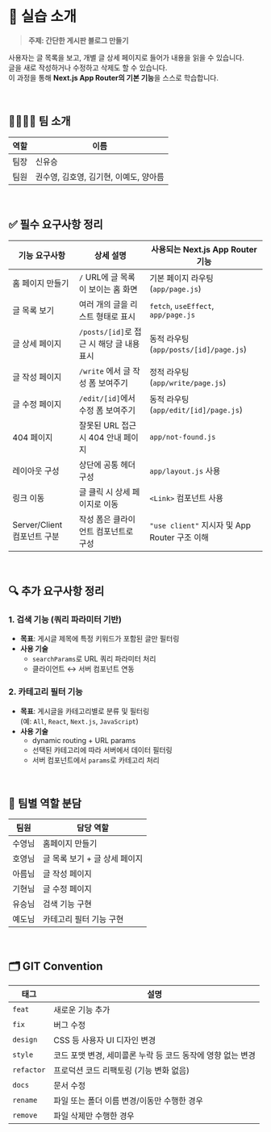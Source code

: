 # 📝 실습 소개

> **주제: 간단한 게시판 블로그 만들기**

사용자는 글 목록을 보고, 개별 글 상세 페이지로 들어가 내용을 읽을 수 있습니다.  
글을 새로 작성하거나 수정하고 삭제도 할 수 있습니다.  
이 과정을 통해 **Next.js App Router의 기본 기능**을 스스로 학습합니다.

<br/>

## 👨‍👩‍👧‍👦 팀 소개

| 역할 | 이름                                   |
| ---- | -------------------------------------- |
| 팀장 | 신유승                                 |
| 팀원 | 권수영, 김호영, 김기현, 이예도, 양아름 |

<br/>

## ✅ 필수 요구사항 정리

| 기능 요구사항               | 상세 설명                                 | 사용되는 Next.js App Router 기능              |
| --------------------------- | ----------------------------------------- | --------------------------------------------- |
| 홈 페이지 만들기            | `/` URL에 글 목록이 보이는 홈 화면        | 기본 페이지 라우팅 (`app/page.js`)            |
| 글 목록 보기                | 여러 개의 글을 리스트 형태로 표시         | `fetch`, `useEffect`, `app/page.js`           |
| 글 상세 페이지              | `/posts/[id]`로 접근 시 해당 글 내용 표시 | 동적 라우팅 (`app/posts/[id]/page.js`)        |
| 글 작성 페이지              | `/write` 에서 글 작성 폼 보여주기         | 정적 라우팅 (`app/write/page.js`)             |
| 글 수정 페이지              | `/edit/[id]`에서 수정 폼 보여주기         | 동적 라우팅 (`app/edit/[id]/page.js`)         |
| 404 페이지                  | 잘못된 URL 접근 시 404 안내 페이지        | `app/not-found.js`                            |
| 레이아웃 구성               | 상단에 공통 헤더 구성                     | `app/layout.js` 사용                          |
| 링크 이동                   | 글 클릭 시 상세 페이지로 이동             | `<Link>` 컴포넌트 사용                        |
| Server/Client 컴포넌트 구분 | 작성 폼은 클라이언트 컴포넌트로 구성      | `"use client"` 지시자 및 App Router 구조 이해 |

<br/>

## 🔍 추가 요구사항 정리

### 1. 검색 기능 (쿼리 파라미터 기반)

- **목표**: 게시글 제목에 특정 키워드가 포함된 글만 필터링
- **사용 기술**
  - `searchParams`로 URL 쿼리 파라미터 처리
  - 클라이언트 ↔ 서버 컴포넌트 연동

### 2. 카테고리 필터 기능

- **목표**: 게시글을 카테고리별로 분류 및 필터링  
  (예: `All`, `React`, `Next.js`, `JavaScript`)
- **사용 기술**
  - dynamic routing + URL params
  - 선택된 카테고리에 따라 서버에서 데이터 필터링
  - 서버 컴포넌트에서 `params`로 카테고리 처리

<br/>

## 🧩 팀별 역할 분담

| 팀원   | 담당 역할                     |
| ------ | ----------------------------- |
| 수영님 | 홈페이지 만들기               |
| 호영님 | 글 목록 보기 + 글 상세 페이지 |
| 아름님 | 글 작성 페이지                |
| 기현님 | 글 수정 페이지                |
| 유승님 | 검색 기능 구현                |
| 예도님 | 카테고리 필터 기능 구현       |

<br/>

## 🗂️ GIT Convention

| 태그       | 설명                                                        |
| ---------- | ----------------------------------------------------------- |
| `feat`     | 새로운 기능 추가                                            |
| `fix`      | 버그 수정                                                   |
| `design`   | CSS 등 사용자 UI 디자인 변경                                |
| `style`    | 코드 포맷 변경, 세미콜론 누락 등 코드 동작에 영향 없는 변경 |
| `refactor` | 프로덕션 코드 리팩토링 (기능 변화 없음)                     |
| `docs`     | 문서 수정                                                   |
| `rename`   | 파일 또는 폴더 이름 변경/이동만 수행한 경우                 |
| `remove`   | 파일 삭제만 수행한 경우                                     |

